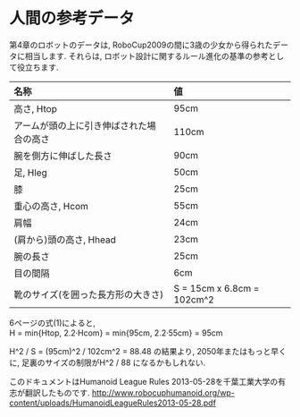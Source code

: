# 人間の参考データ

第4章のロボットのデータは, RoboCup2009の間に3歳の少女から得られたデータに相当します. それらは, ロボット設計に関するルール進化の基準の参考として役立ちます.

|名称                                     |値                           |
|:----------------------------------------|:----------------------------|
|高さ, Htop                               |95cm                         |
|アームが頭の上に引き伸ばされた場合の高さ |110cm                        |
|腕を側方に伸ばした長さ                   |90cm                         |
|足, Hleg                                 |50cm                         |
|膝                                       |25cm                         |
|重心の高さ, Hcom                         |55cm                         |
|肩幅                                     |24cm                         |
|(肩から)頭の高さ, Hhead                  |23cm                         |
|腕の長さ                                 |25cm                         |
|目の間隔                                 |6cm                          |
|靴のサイズ(を囲った長方形の大きさ)       |S = 15cm x 6.8cm = 102cm^2   |

6ページの式(1)によると,  
    H = min{Htop, 2.2·Hcom} = min{95cm, 2.2·55cm} = 95cm

H^2 / S = (95cm)^2 / 102cm^2 = 88.48 の結果より, 2050年またはもっと早くに, 足裏のサイズの制限がH^2 / 88 になるかもしれない.

このドキュメントはHumanoid League Rules 2013-05-28を千葉工業大学の有志が翻訳したものです.
<http://www.robocuphumanoid.org/wp-content/uploads/HumanoidLeagueRules2013-05-28.pdf>
